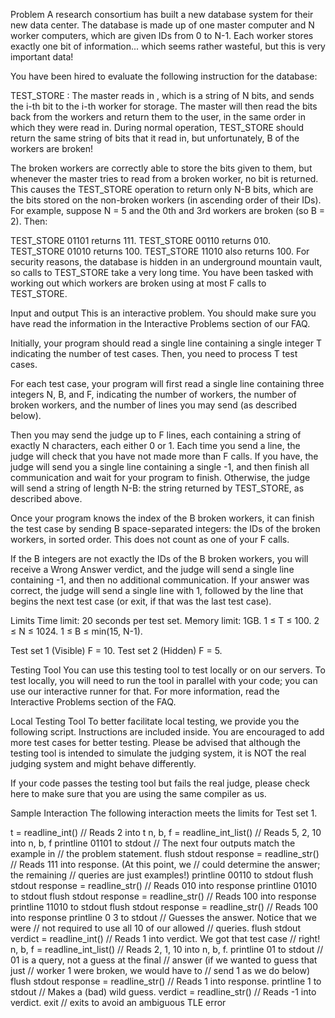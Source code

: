 Problem
A research consortium has built a new database system for their new data center. The database is made up of one master computer and N worker computers, which are given IDs from 0 to N-1. Each worker stores exactly one bit of information... which seems rather wasteful, but this is very important data!

You have been hired to evaluate the following instruction for the database:

TEST_STORE <bits>: The master reads in <bits>, which is a string of N bits, and sends the i-th bit to the i-th worker for storage. The master will then read the bits back from the workers and return them to the user, in the same order in which they were read in.
During normal operation, TEST_STORE should return the same string of bits that it read in, but unfortunately, B of the workers are broken!

The broken workers are correctly able to store the bits given to them, but whenever the master tries to read from a broken worker, no bit is returned. This causes the TEST_STORE operation to return only N-B bits, which are the bits stored on the non-broken workers (in ascending order of their IDs). For example, suppose N = 5 and the 0th and 3rd workers are broken (so B = 2). Then:

TEST_STORE 01101 returns 111.
TEST_STORE 00110 returns 010.
TEST_STORE 01010 returns 100.
TEST_STORE 11010 also returns 100.
For security reasons, the database is hidden in an underground mountain vault, so calls to TEST_STORE take a very long time. You have been tasked with working out which workers are broken using at most F calls to TEST_STORE.

Input and output
This is an interactive problem. You should make sure you have read the information in the Interactive Problems section of our FAQ.

Initially, your program should read a single line containing a single integer T indicating the number of test cases. Then, you need to process T test cases.

For each test case, your program will first read a single line containing three integers N, B, and F, indicating the number of workers, the number of broken workers, and the number of lines you may send (as described below).

Then you may send the judge up to F lines, each containing a string of exactly N characters, each either 0 or 1. Each time you send a line, the judge will check that you have not made more than F calls. If you have, the judge will send you a single line containing a single -1, and then finish all communication and wait for your program to finish. Otherwise, the judge will send a string of length N-B: the string returned by TEST_STORE, as described above.

Once your program knows the index of the B broken workers, it can finish the test case by sending B space-separated integers: the IDs of the broken workers, in sorted order. This does not count as one of your F calls.

If the B integers are not exactly the IDs of the B broken workers, you will receive a Wrong Answer verdict, and the judge will send a single line containing -1, and then no additional communication. If your answer was correct, the judge will send a single line with 1, followed by the line that begins the next test case (or exit, if that was the last test case).

Limits
Time limit: 20 seconds per test set.
Memory limit: 1GB.
1 ≤ T ≤ 100.
2 ≤ N ≤ 1024.
1 ≤ B ≤ min(15, N-1).

Test set 1 (Visible)
F = 10.
Test set 2 (Hidden)
F = 5.

Testing Tool
You can use this testing tool to test locally or on our servers. To test locally, you will need to run the tool in parallel with your code; you can use our interactive runner for that. For more information, read the Interactive Problems section of the FAQ.

Local Testing Tool
To better facilitate local testing, we provide you the following script. Instructions are included inside. You are encouraged to add more test cases for better testing. Please be advised that although the testing tool is intended to simulate the judging system, it is NOT the real judging system and might behave differently.

If your code passes the testing tool but fails the real judge, please check here to make sure that you are using the same compiler as us.


Sample Interaction
The following interaction meets the limits for Test set 1.

  t = readline_int()           // Reads 2 into t
  n, b, f = readline_int_list()  // Reads 5, 2, 10 into n, b, f
  printline 01101 to stdout    // The next four outputs match the example in
                               // the problem statement.
  flush stdout
  response = readline_str()    // Reads 111 into response. (At this point, we
                               // could determine the answer; the remaining
                               // queries are just examples!)
  printline 00110 to stdout
  flush stdout
  response = readline_str()    // Reads 010 into response
  printline 01010 to stdout
  flush stdout
  response = readline_str()    // Reads 100 into response
  printline 11010 to stdout
  flush stdout
  response = readline_str()    // Reads 100 into response
  printline 0 3 to stdout      // Guesses the answer. Notice that we were
                               // not required to use all 10 of our allowed
                               // queries.
  flush stdout
  verdict = readline_int()     // Reads 1 into verdict. We got that test case
                               // right!
  n, b, f = readline_int_list()  // Reads 2, 1, 10 into n, b, f.
  printline 01 to stdout       // 01 is a query, not a guess at the final
                               // answer (if we wanted to guess that just
                               // worker 1 were broken, we would have to
                               // send 1 as we do below)
  flush stdout
  response = readline_str()    // Reads 1 into response.
  printline 1 to stdout        // Makes a (bad) wild guess.
  verdict = readline_str()     // Reads -1 into verdict.
  exit                         // exits to avoid an ambiguous TLE error
